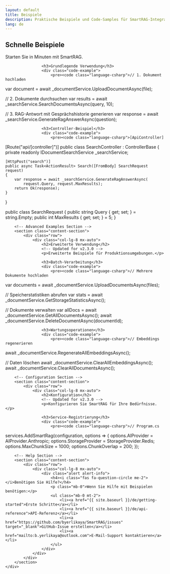 ```yaml
---
layout: default
title: Beispiele
description: Praktische Beispiele und Code-Samples für SmartRAG-Integration
lang: de
---
```


<div class="page-content">
    <div class="container">
        <!-- Basic Examples Section -->
        <section class="content-section">
            <div class="row">
                <div class="col-lg-8 mx-auto">
                    <h2>Schnelle Beispiele</h2>
                    <!-- Updated for v2.3.0 -->
                    <p>Starten Sie in Minuten mit SmartRAG.</p>
                    
                    <h3>Grundlegende Verwendung</h3>
                    <div class="code-example">
                        <pre><code class="language-csharp">// 1. Dokument hochladen
var document = await _documentService.UploadDocumentAsync(file);

// 2. Dokumente durchsuchen
var results = await _searchService.SearchDocumentsAsync(query, 10);

// 3. RAG-Antwort mit Gesprächshistorie generieren
var response = await _searchService.GenerateRagAnswerAsync(question);</code></pre>
                    </div>

                    <h3>Controller-Beispiel</h3>
                    <div class="code-example">
                        <pre><code class="language-csharp">[ApiController]
[Route("api/[controller]")]
public class SearchController : ControllerBase
{
    private readonly IDocumentSearchService _searchService;
    
    [HttpPost("search")]
    public async Task<ActionResult> Search([FromBody] SearchRequest request)
    {
        var response = await _searchService.GenerateRagAnswerAsync(
            request.Query, request.MaxResults);
        return Ok(response);
    }
}

public class SearchRequest
{
    public string Query { get; set; } = string.Empty;
    public int MaxResults { get; set; } = 5;
}</code></pre>
                    </div>
                </div>
            </div>
        </section>

        <!-- Advanced Examples Section -->
        <section class="content-section">
            <div class="row">
                <div class="col-lg-8 mx-auto">
                    <h2>Erweiterte Verwendung</h2>
                    <!-- Updated for v2.3.0 -->
                    <p>Erweiterte Beispiele für Produktionsumgebungen.</p>
                    
                    <h3>Batch-Verarbeitung</h3>
                    <div class="code-example">
                        <pre><code class="language-csharp">// Mehrere Dokumente hochladen
var documents = await _documentService.UploadDocumentsAsync(files);

// Speicherstatistiken abrufen
var stats = await _documentService.GetStorageStatisticsAsync();

// Dokumente verwalten
var allDocs = await _documentService.GetAllDocumentsAsync();
await _documentService.DeleteDocumentAsync(documentId);</code></pre>
                    </div>

                    <h3>Wartungsoperationen</h3>
                    <div class="code-example">
                        <pre><code class="language-csharp">// Embeddings regenerieren
await _documentService.RegenerateAllEmbeddingsAsync();

// Daten löschen
await _documentService.ClearAllEmbeddingsAsync();
await _documentService.ClearAllDocumentsAsync();</code></pre>
                    </div>
                </div>
            </div>
        </section>

        <!-- Configuration Section -->
        <section class="content-section">
            <div class="row">
                <div class="col-lg-8 mx-auto">
                    <h2>Konfiguration</h2>
                    <!-- Updated for v2.3.0 -->
                    <p>Konfigurieren Sie SmartRAG für Ihre Bedürfnisse.</p>
                    
                    <h3>Service-Registrierung</h3>
                    <div class="code-example">
                        <pre><code class="language-csharp">// Program.cs
services.AddSmartRag(configuration, options =>
                    {
                        options.AIProvider = AIProvider.Anthropic;
    options.StorageProvider = StorageProvider.Redis;
    options.MaxChunkSize = 1000;
    options.ChunkOverlap = 200;
});</code></pre>
                    </div>
                </div>
            </div>
        </section>

        <!-- Help Section -->
        <section class="content-section">
            <div class="row">
                <div class="col-lg-8 mx-auto">
                    <div class="alert alert-info">
                        <h4><i class="fas fa-question-circle me-2"></i>Benötigen Sie Hilfe?</h4>
                        <p class="mb-0">Wenn Sie Hilfe mit Beispielen benötigen:</p>
                        <ul class="mb-0 mt-2">
                            <li><a href="{{ site.baseurl }}/de/getting-started">Erste Schritte</a></li>
                            <li><a href="{{ site.baseurl }}/de/api-reference">API-Referenz</a></li>
                            <li><a href="https://github.com/byerlikaya/SmartRAG/issues" target="_blank">GitHub-Issue erstellen</a></li>
                            <li><a href="mailto:b.yerlikaya@outlook.com">E-Mail-Support kontaktieren</a></li>
                        </ul>
                    </div>
                </div>
            </div>
        </section>
    </div>
</div>